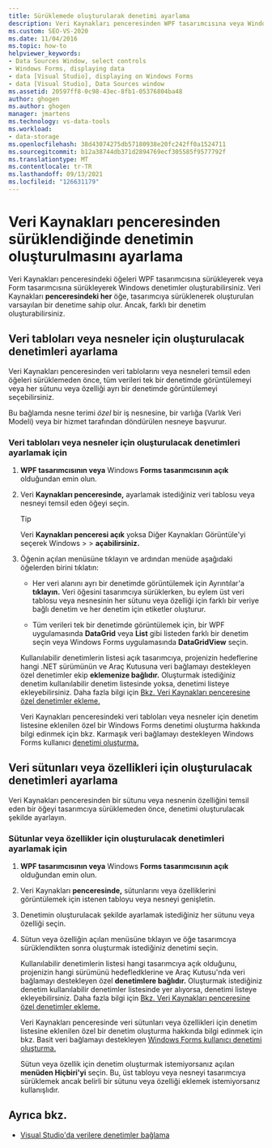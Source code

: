 ```yaml
---
title: Sürüklemede oluşturularak denetimi ayarlama
description: Veri Kaynakları penceresinden WPF tasarımcısına veya Windows Forms tasarımcısına sürüklerken oluşturulacak denetimin nasıl ayar Visual Studio.
ms.custom: SEO-VS-2020
ms.date: 11/04/2016
ms.topic: how-to
helpviewer_keywords:
- Data Sources Window, select controls
- Windows Forms, displaying data
- data [Visual Studio], displaying on Windows Forms
- data [Visual Studio], Data Sources window
ms.assetid: 20597ff8-0c98-43ec-8fb1-05376804ba48
author: ghogen
ms.author: ghogen
manager: jmartens
ms.technology: vs-data-tools
ms.workload:
- data-storage
ms.openlocfilehash: 38d43074275db57180938e20fc242ff0a1524711
ms.sourcegitcommit: b12a38744db371d2894769ecf305585f9577792f
ms.translationtype: MT
ms.contentlocale: tr-TR
ms.lasthandoff: 09/13/2021
ms.locfileid: "126631179"
---
```

# <a name="set-the-control-to-be-created-when-dragging-from-the-data-sources-window"></a>Veri Kaynakları penceresinden sürüklendiğinde denetimin oluşturulmasını ayarlama

Veri Kaynakları penceresindeki öğeleri WPF  tasarımcısına sürükleyerek veya Form tasarımcısına sürükleyerek Windows denetimler oluşturabilirsiniz. Veri Kaynakları **penceresindeki her** öğe, tasarımcıya sürüklenerek oluşturulan varsayılan bir denetime sahip olur. Ancak, farklı bir denetim oluşturabilirsiniz.

## <a name="set-the-controls-to-be-created-for-data-tables-or-objects"></a>Veri tabloları veya nesneler için oluşturulacak denetimleri ayarlama

Veri Kaynakları penceresinden veri tablolarını  veya nesneleri temsil eden öğeleri sürüklemeden önce, tüm verileri tek bir denetimde görüntülemeyi veya her sütunu veya özelliği ayrı bir denetimde görüntülemeyi seçebilirsiniz.

Bu bağlamda nesne terimi *özel* bir iş nesnesine, bir varlığa (Varlık Veri Modeli) veya bir hizmet tarafından döndürülen nesneye başvurur.

### <a name="to-set-the-controls-to-be-created-for-data-tables-or-objects"></a>Veri tabloları veya nesneler için oluşturulacak denetimleri ayarlamak için

1. **WPF tasarımcısının veya** Windows **Forms tasarımcısının açık** olduğundan emin olun.

2. Veri **Kaynakları penceresinde,** ayarlamak istediğiniz veri tablosu veya nesneyi temsil eden öğeyi seçin.

   > [!TIP]
   > Veri **Kaynakları penceresi açık** yoksa Diğer Kaynakları Görüntüle'yi seçerek Windows   >    >  **açabilirsiniz.**

3. Öğenin açılan menüsüne tıklayın ve ardından menüde aşağıdaki öğelerden birini tıklatın:

    - Her veri alanını ayrı bir denetimde görüntülemek için Ayrıntılar'a **tıklayın.** Veri öğesini tasarımcıya sürüklerken, bu eylem üst veri tablosu veya nesnesinin her sütunu veya özelliği için farklı bir veriye bağlı denetim ve her denetim için etiketler oluşturur.

    - Tüm verileri tek bir denetimde görüntülemek için, bir WPF uygulamasında **DataGrid** veya **List** gibi listeden farklı bir denetim seçin veya Windows Forms uygulamasında **DataGridView** seçin.

    Kullanılabilir denetimlerin listesi açık tasarımcıya, projenizin hedeflerine hangi .NET sürümünün ve Araç Kutusuna veri bağlamayı destekleyen özel denetimler ekip **eklemenize bağlıdır.** Oluşturmak istediğiniz denetim kullanılabilir denetim listesinde yoksa, denetimi listeye ekleyebilirsiniz. Daha fazla bilgi için [Bkz. Veri Kaynakları penceresine özel denetimler ekleme.](../data-tools/add-custom-controls-to-the-data-sources-window.md)

    Veri Kaynakları penceresindeki veri tabloları veya nesneler için denetim listesine eklenilen özel bir  Windows Forms denetimi oluşturma hakkında bilgi edinmek için bkz. Karmaşık veri bağlamayı destekleyen Windows Forms kullanıcı [denetimi oluşturma.](../data-tools/create-a-windows-forms-user-control-that-supports-complex-data-binding.md)

## <a name="set-the-controls-to-be-created-for-data-columns-or-properties"></a>Veri sütunları veya özellikleri için oluşturulacak denetimleri ayarlama

Veri Kaynakları penceresinden bir sütunu veya nesnenin özelliğini  temsil eden bir öğeyi tasarımcıya sürüklemeden önce, denetimi oluşturulacak şekilde ayarlayın.

### <a name="to-set-the-controls-to-be-created-for-columns-or-properties"></a>Sütunlar veya özellikler için oluşturulacak denetimleri ayarlamak için

1. **WPF tasarımcısının veya** Windows **Forms tasarımcısının açık** olduğundan emin olun.

2. Veri Kaynakları **penceresinde,** sütunlarını veya özelliklerini görüntülemek için istenen tabloyu veya nesneyi genişletin.

3. Denetimin oluşturulacak şekilde ayarlamak istediğiniz her sütunu veya özelliği seçin.

4. Sütun veya özelliğin açılan menüsüne tıklayın ve öğe tasarımcıya sürüklendikten sonra oluşturmak istediğiniz denetimi seçin.

     Kullanılabilir denetimlerin listesi hangi tasarımcıya açık olduğunu, projenizin hangi sürümünü hedefledklerine ve Araç Kutusu'nda veri bağlamayı destekleyen özel **denetimlere bağlıdır.** Oluşturmak istediğiniz denetim kullanılabilir denetimler listesinde yer alıyorsa, denetimi listeye ekleyebilirsiniz. Daha fazla bilgi için [Bkz. Veri Kaynakları penceresine özel denetimler ekleme.](../data-tools/add-custom-controls-to-the-data-sources-window.md)

     Veri Kaynakları penceresinde veri sütunları veya özellikleri için denetim listesine eklenilen  özel bir denetim oluşturma hakkında bilgi edinmek için bkz. Basit veri bağlamayı destekleyen [Windows Forms kullanıcı denetimi oluşturma.](../data-tools/create-a-windows-forms-user-control-that-supports-simple-data-binding.md)

     Sütun veya özellik için denetim oluşturmak istemiyorsanız açılan **menüden Hiçbiri'yi** seçin. Bu, üst tabloyu veya nesneyi tasarımcıya sürüklemek ancak belirli bir sütunu veya özelliği eklemek istemiyorsanız kullanışlıdır.

## <a name="see-also"></a>Ayrıca bkz.

- [Visual Studio'da verilere denetimler bağlama](../data-tools/bind-controls-to-data-in-visual-studio.md)
